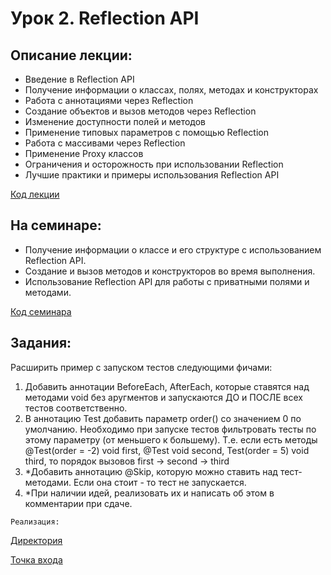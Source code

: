 # Урок 2. Reflection API

## Описание лекции:

- Введение в Reflection API
- Получение информации о классах, полях, методах и конструкторах
- Работа с аннотациями через Reflection
- Создание объектов и вызов методов через Reflection
- Изменение доступности полей и методов
- Применение типовых параметров с помощью Reflection
- Работа с массивами через Reflection
- Применение Proxy классов
- Ограничения и осторожность при использовании Reflection
- Лучшие практики и примеры использования Reflection API

[Код лекции](https://github.com/MikhailAkulov/Java_Junior/tree/main/src/main/java/ru/gb/examples/Example_2/Lecture)

## На семинаре:

- Получение информации о классе и его структуре с использованием Reflection API.
- Создание и вызов методов и конструкторов во время выполнения.
- Использование Reflection API для работы с приватными полями и методами.

[Код семинара](https://github.com/MikhailAkulov/Java_Junior/tree/main/src/main/java/ru/gb/examples/Example_2/Seminar)

## Задания:

Расширить пример с запуском тестов следующими фичами:
1. Добавить аннотации BeforeEach, AfterEach,
   которые ставятся над методами void без аругментов и запускаются ДО и ПОСЛЕ всех тестов соответственно.
2. В аннотацию Test добавить параметр order() со значением 0 по умолчанию.
   Необходимо при запуске тестов фильтровать тесты по этому параметру (от меньшего к большему).
   Т.е. если есть методы @Test(order = -2) void first, @Test void second, Test(order = 5) void third,
   то порядок вызовов first -> second -> third
3. *Добавить аннотацию @Skip, которую можно ставить над тест-методами. Если она стоит - то тест не запускается.
4. *При наличии идей, реализовать их и написать об этом в комментарии при сдаче.

`Реализация:` 

[Директория](https://github.com/MikhailAkulov/Java_Junior/tree/main/src/main/java/ru/gb/examples/Example_2/Tasks)

[Точка входа](https://github.com/MikhailAkulov/Java_Junior/blob/main/src/main/java/ru/gb/examples/Example_2/Tasks/Homework.java)